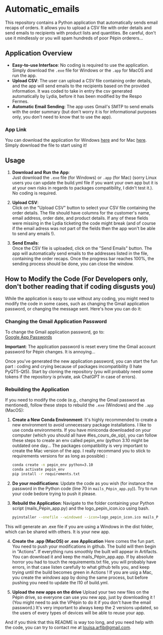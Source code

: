 # Automatic_emails

This repository contains a Python application that automatically sends email recaps of orders. It allows you to upload a CSV file with order details and send emails to recipients with product lists and quantities. Be careful, don't use it mindlessly or you will spam hundreds of poor Pépin orderers...

## Application Overview

- **Easy-to-use Interface**: No coding is required to use the application. Simply download the `.exe` file for Windows or the `.app` for MacOS and run the app.
- **Upload CSV**: The user can upload a CSV file containing order details, and the app will send emails to the recipients based on the provided information. It was coded to take in entry the csv generated automatically by Lydia, before it has been modified by the Respo Fermes.
- **Automatic Email Sending**: The app uses Gmail's SMTP to send emails with the order summary (but don't worry it is for informational purposes only, you don't need to know that to use the app).

### App Link
You can download the application for Windows [here](https://drive.google.com/file/d/1kzxuW6yr_VZ8rYVQA2_hQc_boW5nK19g/view?usp=drive_link) and for Mac [here](https://drive.google.com/file/d/1SA9vIMJNTLyPxSx5zj0Mq1Hn0U4orqMb/view?usp=drive_link). Simply download the file to start using it!

## Usage

1. **Download and Run the App**:  
   Just download the `.exe` file (for Windows) or `.app` (for Mac) (sorry Linux users you can update the build.yml file if you want your own app but it is at your own risks in regards to packages compatibility, I didn't test it.). No coding is required.

2. **Upload CSV**:  
   Click on the "Upload CSV" button to select your CSV file containing the order details. The file should have columns for the customer's name, email address, order date, and product details. If any of these fields were missing in the Lydia ticketing the code might break (and of course if the email adress was not part of the fields then the app won't be able to send any emails !).

3. **Send Emails**:  
   Once the CSV file is uploaded, click on the "Send Emails" button. The app will automatically send emails to the addresses listed in the file, containing the order recaps. Once the progress bar reaches 100%, the sending process should be done, you can close the window.


## How to Modify the Code (For Developers only, don't bother reading that if coding disgusts you)

While the application is easy to use without any coding, you might need to modify the code in some cases, such as changing the Gmail application password, or changing the message sent. Here's how you can do it:

### Changing the Gmail Application Password

To change the Gmail application password, go to:  
[Google App Passwords](https://myaccount.google.com/u/1/apppasswords?rapt=AEjHL4MCJFoY8wj1is5Gvna4Nd1mTUJJ9MaIYLDpG2w7fAatDz7UB3zVuufK-TfDzoRgMkK4BX1dfp-lkcV4ecENa6QpMS2WyN0mhjf0b9C4FaMGypH9AjA)

**Important**: The application password is reset every time the Gmail account password for Pépin changes. It is annoying... 

Once you've generated the new application password, you can start the fun part : coding and crying because of packages incompatibility (I hate PyQT5-Qt5).
Start by cloning the repository (you will probably need some tokens if the repository is private, ask ChatGPT in case of errors). 

### Rebuilding the Application

If you need to modify the code (e.g., changing the Gmail password as mentioned), follow these steps to rebuild the `.exe` (Windows) and the `.app` (MacOS):

1. **Create a New Conda Environment**:
   It's highly recommended to create a new environment to avoid unnecessary package installations. I like to use conda environments. If you have miniconda downloaded on your computer (which you should all have #les_cours_de_sip), you can follow these steps to create an env called pepin_env (python 3.10 might be outdated one day... The packages compatibility is very important to create the Mac version of the app. I really recommand you to stick to requirements versions for as long as possible) :
   
   ```bash
   conda create -n pepin_env python=3.10
   conda activate pepin_env
   pip install -r requirements.txt

2. **Do your modifications**:
   Update the code as you wish (for instance the password in the Python code (line 70 in `mails_Pépin_app.py`)). Try to run your code bedore trying to push it please.

3. **Rebuild the Application**:
   Navigate to the folder containing your Python script (mails_Pépin_app.py) and the logo_pepin_icon.ico using bash.

   ```bash
   pyinstaller --onefile --windowed --icon=logo_pepin_icon.ico mails_Pépin_app.py

This will generate an .exe file if you are using a Windows in the dist folder, which can be shared with others. It is your new app.

4. **Create the .app (MacOS) or .exe Application**
   Here comes the fun part. You need to push your modifications in github. The build will then begin in "Actions". If everything runs smoothly the built will appear in Artifacts. You can download it and keep the mails_Pépin_app.app. If by absolute horror you had to touch the requirements.txt file, you will probably have errors, in that case listen carefully to what github tells you, and keep trying until the build becomes green in Actions !
   If you are usig a Mac, you create the *windows* app by doing the same process, but before pushing you need to update the l10 of build.yml.

6. **Upload the new apps on the drive**
   Upload your two new files on the Pépin drive, so everyone can use you new app, just by downloading it ! (You might need to ask the VPépin to do it if you don't have the email password.)
   It's very important to always keep the 2 versions updated, so the users of every types of devices will be able to reuse your app.


And if you think that this README is way too long, and you need help with the code, you can try to contact me at louisa.arfib@gmail.com.

